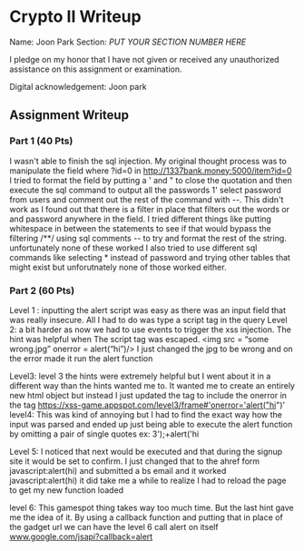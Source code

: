 # Crypto II Writeup

Name: Joon Park
Section: *PUT YOUR SECTION NUMBER HERE*

I pledge on my honor that I have not given or received any unauthorized
assistance on this assignment or examination.

Digital acknowledgement: Joon park

## Assignment Writeup

### Part 1 (40 Pts)

I wasn't able to finish the sql injection. My original thought process was to manipulate the field where ?id=0 in http://1337bank.money:5000/item?id=0
I tried to format the field by putting a ' and " to close the quotation and then execute the sql command to output all the passwords
1' select password from users and comment out the rest of the command with --.
This didn't work as I found out that there is a filter in place that filters out the words or and password anywhere in the field.
I tried different things like putting whitespace in between the statements to see if that would bypass the filtering /**/
using sql comments -- to try and format the rest of the string.
unfortunately none of these worked
I also tried to use different sql commands like selecting * instead of password and trying other tables that might exist but unforutnately none of those worked either.

### Part 2 (60 Pts)
Level 1 : inputting the alert script was easy as there was an input field that was really insecure. All I had to do was type a script tag in the query
Level 2: a bit harder as now we had to use events to trigger the xss injection. The hint was helpful when The script tag was escaped.
<img src = “some wrong.jpg” onerror = alert(“hi”)/> I just changed the jpg to be wrong and on the error made it run the alert function

Level3: level 3 the hints were extremely helpful but I went about it in a different way than the hints wanted me to. It wanted me to create an entirely new html object but instead I just updated the tag to include the onerror in the tag
https://xss-game.appspot.com/level3/frame#'onerror='alert("hi")'
level4:
This was kind of annoying but I had to find the exact way how the input was parsed and ended up just being able to execute the alert function by omitting a pair of single quotes ex: 
3');+alert('hi

Level 5:
I noticed that next would be executed and that during the signup site it would be set to confirm. I just changed that to the ahref form javascript:alert(hi) and submitted a bs email and it worked
javascript:alert(hi)
it did take me a while to realize I had to reload the page to get my new function loaded

level 6: This gamespot thing takes way too much time. But the last hint gave me the idea of it. By using a callback function and putting that in place of the gadget url we can have the level 6 call alert on itself
www.google.com/jsapi?callback=alert


